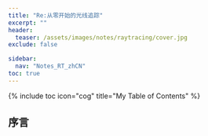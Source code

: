 ```yaml
---
title: "Re:从零开始的光线追踪"
excerpt: ""
header:
  teaser: /assets/images/notes/raytracing/cover.jpg
exclude: false

sidebar:
  nav: "Notes_RT_zhCN"
toc: true
---
```

{% include toc icon="cog" title="My Table of Contents" %}
## 序言
